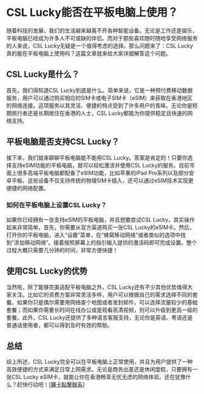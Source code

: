 # CSL Lucky能否在平板电脑上使用？

随着科技的发展，我们的生活越来越离不开各种智能设备。无论是工作还是娱乐，平板电脑已经成为许多人不可或缺的伴侣。而对于那些喜欢随时随地享受网络服务的人来说，CSL Lucky无疑是一个值得考虑的选择。那么问题来了：CSL Lucky真的能在平板电脑上使用吗？这篇文章就来给大家详细解答这个问题。

## CSL Lucky是什么？

首先，我们得知道CSL Lucky到底是什么。简单来说，它是一种预付费移动数据服务，用户可以通过购买相应的SIM卡或电子SIM卡（eSIM）来获取在香港地区的网络连接。这项服务以其灵活、便捷的特点受到了许多用户的青睐。无论你是短期旅行者还是长期居住在香港的人士，CSL Lucky都能为你提供稳定且快速的网络支持。

## 平板电脑是否支持CSL Lucky？

接下来，我们就来聊聊平板电脑能不能用CSL Lucky。答案是肯定的！只要你选择支持eSIM功能的平板电脑，就可以轻松激活并使用CSL Lucky的服务。目前市面上很多高端平板电脑都配备了eSIM功能，比如苹果的iPad Pro系列以及部分安卓平板。这些设备不仅支持传统的物理SIM卡插入，还可以通过eSIM技术实现更便捷的网络配置。

### 如何在平板电脑上设置CSL Lucky？

如果你已经拥有一张支持eSIM的平板电脑，并且想要尝试CSL Lucky，其实操作起来非常简单。首先，你需要从官方渠道购买一张CSL Lucky的eSIM卡。然后，打开你的平板电脑，进入“设置”菜单，在“蜂窝移动网络”或者类似的选项中找到“添加移动网络”。接着按照屏幕上的指引输入提供的激活码即可完成设置。整个过程大概只需要几分钟的时间，非常方便快捷！

## 使用CSL Lucky的优势

当然啦，除了能够完美适配平板电脑之外，CSL Lucky还有不少其他优势值得大家关注。比如它的资费方案非常灵活多样，用户可以根据自己的需求选择不同的套餐。如果你只是偶尔需要用网络查个地图或者发封邮件，可以选择流量较少的基础套餐；而如果你需要长时间在线办公或是观看高清视频，则可以升级到更高一级的套餐。此外，CSL Lucky还提供了多种语言客服支持，无论你是英语、粤语还是普通话使用者，都可以得到及时有效的帮助。

## 总结

综上所述，CSL Lucky完全可以在平板电脑上正常使用，并且为用户提供了一种高效便捷的方式来满足日常上网需求。无论是商务出差还是休闲度假，只要拥有一张CSL Lucky eSIM卡，就能让你在香港畅享无忧无虑的网络体验。还在犹豫什么？赶快行动吧！[[購卡點擊聯系](https://t.me/s/esim1088)]
